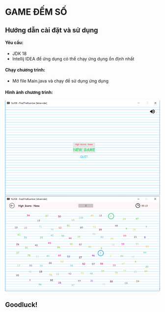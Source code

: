 # GAME ĐẾM SỐ
## Hướng dẫn cài đặt và sử dụng
#### Yêu cầu:
-   JDK 18
-   Intellij IDEA để ứng dụng có thể chạy ứng dụng ổn định nhất
#### Chạy chương trình:
-   Mở file Main.java và chạy để sử dụng ứng dụng
#### Hình ảnh chương trình:
<img src="/image_readme/1.PNG">
<img src="/image_readme/2.PNG">

## Goodluck!